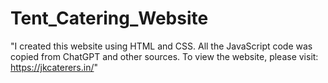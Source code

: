 # Tent_Catering_Website
"I created this website using HTML and CSS. All the JavaScript code was copied from ChatGPT and other sources. To view the website, please visit: https://jkcaterers.in/"
